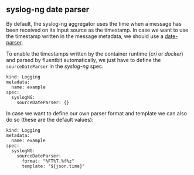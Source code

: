 ## syslog-ng date parser

By default, the syslog-ng aggregator uses the time when a message has been received on its input source as the timestamp.
In case we want to use the timestamp written in the message metadata, we should use a [date-parser](https://axoflow.com/docs/axosyslog-core/chapter-parsers/date-parser/date-parser-options/).

To enable the timestamps written by the container runtime (_cri_ or _docker_) and parsed by fluentbit automatically, we just
have to define the `sourceDateParser` in the _syslog-ng_ spec.

```
kind: Logging
metadata:
  name: example
spec:
  syslogNG:
    sourceDateParser: {}
```

In case we want to define our own parser format and template we can also do so (these are the default values):

```
kind: Logging
metadata:
  name: example
spec:
  syslogNG:
    sourceDateParser:
      format: "%FT%T.%f%z"
      template: "${json.time}"
```
